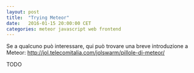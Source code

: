 ```yaml
---
layout: post
title:  "Trying Meteor"
date:   2016-01-15 20:00:00 CET
categories: meteor javascript web frontend
---
```


Se a qualcuno può interessare, qui può trovare una breve introduzione a Meteor: http://jol.telecomitalia.com/jolswarm/pillole-di-meteor/

TODO

<!-- EOF -->
